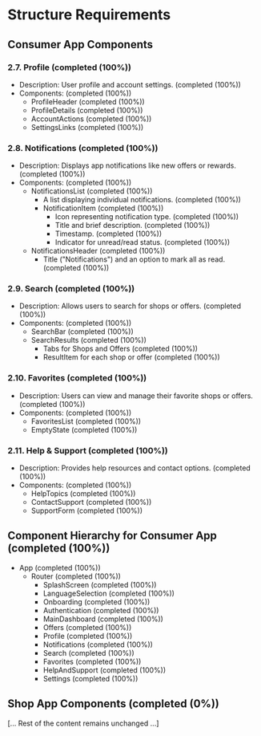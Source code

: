 # Structure Requirements

## Consumer App Components

### 2.7. Profile (completed (100%))

- Description: User profile and account settings. (completed (100%))
- Components: (completed (100%))
  - ProfileHeader (completed (100%))
  - ProfileDetails (completed (100%))
  - AccountActions (completed (100%))
  - SettingsLinks (completed (100%))

### 2.8. Notifications (completed (100%))

- Description: Displays app notifications like new offers or rewards. (completed (100%))
- Components: (completed (100%))
  - NotificationsList (completed (100%))
    - A list displaying individual notifications. (completed (100%))
    - NotificationItem (completed (100%))
      - Icon representing notification type. (completed (100%))
      - Title and brief description. (completed (100%))
      - Timestamp. (completed (100%))
      - Indicator for unread/read status. (completed (100%))
  - NotificationsHeader (completed (100%))
    - Title ("Notifications") and an option to mark all as read. (completed (100%))

### 2.9. Search (completed (100%))

- Description: Allows users to search for shops or offers. (completed (100%))
- Components: (completed (100%))
  - SearchBar (completed (100%))
  - SearchResults (completed (100%))
    - Tabs for Shops and Offers (completed (100%))
    - ResultItem for each shop or offer (completed (100%))

### 2.10. Favorites (completed (100%))

- Description: Users can view and manage their favorite shops or offers. (completed (100%))
- Components: (completed (100%))
  - FavoritesList (completed (100%))
  - EmptyState (completed (100%))

### 2.11. Help & Support (completed (100%))

- Description: Provides help resources and contact options. (completed (100%))
- Components: (completed (100%))
  - HelpTopics (completed (100%))
  - ContactSupport (completed (100%))
  - SupportForm (completed (100%))

## Component Hierarchy for Consumer App (completed (100%))

- App (completed (100%))
  - Router (completed (100%))
    - SplashScreen (completed (100%))
    - LanguageSelection (completed (100%))
    - Onboarding (completed (100%))
    - Authentication (completed (100%))
    - MainDashboard (completed (100%))
    - Offers (completed (100%))
    - Profile (completed (100%))
    - Notifications (completed (100%))
    - Search (completed (100%))
    - Favorites (completed (100%))
    - HelpAndSupport (completed (100%))
    - Settings (completed (100%))

## Shop App Components (completed (0%))

[... Rest of the content remains unchanged ...]
